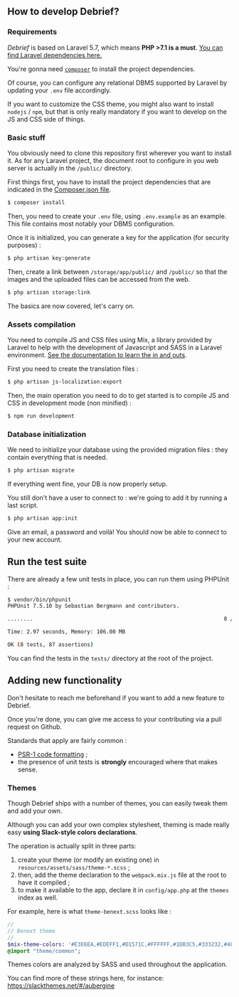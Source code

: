 ## How to develop Debrief?

### Requirements

*Debrief* is based on Laravel 5.7, which means **PHP >7.1 is a must**. [You can find Laravel dependencies here.](https://laravel.com/docs/5.7/installation#server-requirements)

You're gonna need [`composer`](https://getcomposer.org/download/) to install the project dependencies.

Of course, you can configure any relational DBMS supported by Laravel by updating your `.env` file accordingly.

If you want to customize the CSS theme, you might also want to install `nodejs` / `npm`, but that is only really mandatory if you want to develop on the JS and CSS side of things.

### Basic stuff

You obviously need to clone this repository first wherever you want to install it. As for any Laravel project, the document root to configure in you web server is actually in the `/public/` directory.

First things first, you have to install the project dependencies that are indicated in the [Composer.json file](composer.json).

```bash
$ composer install
```

Then, you need to create your `.env` file, using `.env.example` as an example. This file contains most notably your DBMS configuration.

Once it is initialized, you can generate a key for the application (for security purposes) : 

```bash
$ php artisan key:generate
```

Then, create a link between `/storage/app/public/` and `/public/` so that the images and the uploaded files can be accessed from the web.

```bash
$ php artisan storage:link
```

The basics are now covered, let's carry on.

### Assets compilation

You need to compile JS and CSS files using Mix, a library provided by Laravel to help with the development of Javascript and SASS in a Laravel environment. [See the documentation to learn the in and outs](https://laravel.com/docs/5.7/mix).

First you need to create the translation files :

```bash
$ php artisan js-localization:export
```

Then, the main operation you need to do to get started is to compile JS and CSS in development mode (non minified) :

```bash
$ npm run development
```

### Database initialization

We need to initialize your database using the provided migration files : they contain everything that is needed.

```bash
$ php artisan migrate
```

If everything went fine, your DB is now properly setup.

You still don't have a user to connect to : we're going to add it by running a last script.

```bash
$ php artisan app:init
```

Give an email, a password and voilà! You should now be able to connect to your new account.

## Run the test suite

There are already a few unit tests in place, you can run them using PHPUnit : 

```bash
$ vendor/bin/phpunit 
PHPUnit 7.5.10 by Sebastian Bergmann and contributors.

........                                                            8 / 8 (100%)

Time: 2.97 seconds, Memory: 106.00 MB

OK (8 tests, 87 assertions)
```

You can find the tests in the `tests/` directory at the root of the project.

## Adding new functionality

Don't hesitate to reach me beforehand if you want to add a new feature to Debrief.

Once you're done, you can give me access to your contributing via a pull request on Github. 

Standards that apply are fairly common : 

- [PSR-1 code formatting](https://www.php-fig.org/psr/psr-1/) ;
- the presence of unit tests is **strongly** encouraged where that makes sense.

### Themes

Though Debrief ships with a number of themes, you can easily tweak them and add your own.

Although you can add your own complex stylesheet, theming is made really easy **using Slack-style colors declarations**.

The operation is actually split in three parts:

1. create your theme (or modify an existing one) in `resources/assets/sass/theme-*.scss` ;
2. then, add the theme declaration to the `webpack.mix.js` file at the root to have it compiled ;
3. to make it available to the app, declare it in `config/app.php` at the `themes` index as well.

For example, here is what `theme-benext.scss` looks like :

````sass
// 
// Benext theme
// 
$mix-theme-colors: '#E3E6EA,#EDEFF1,#D1571C,#FFFFFF,#1DB3C5,#333232,#48B8AD,#D3561A';
@import "theme/common";
````

Themes colors are analyzed by SASS and used throughout the application.

You can find more of these strings here, for instance: https://slackthemes.net/#/aubergine